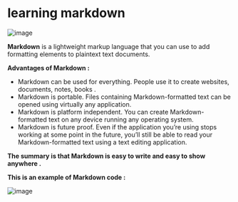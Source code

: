 # learning markdown
 

![image](https://cdn0.iconfinder.com/data/icons/octicons/1024/markdown-512.png)


**Markdown**  is a lightweight markup language that you can use to add formatting elements to plaintext text documents.

**Advantages of Markdown :**
- Markdown can be used for everything. People use it to create websites, documents, notes, books .
- Markdown is portable. Files containing Markdown-formatted text can be opened using virtually any application.
- Markdown is platform independent. You can create Markdown-formatted text on any device running any operating system.
- Markdown is future proof. Even if the application you’re using stops working at some point in the future, you’ll still be able to read your Markdown-formatted text using a text editing application. 

**The summary is that Markdown is easy to write and easy to show anywhere .**

**This is an example of Markdown code :**

![image](https://d33wubrfki0l68.cloudfront.net/e3541891e3115642d605aca52e4556d397e95c6f/4e2ba/images/quicktourexample.png)
